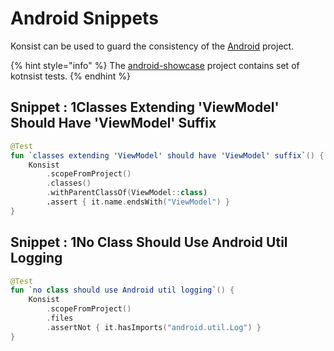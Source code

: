 # Android Snippets

Konsist can be used to guard the consistency of the [Android](https://www.android.com/) project.&#x20;

{% hint style="info" %}
The [android-showcase](https://github.com/igorwojda/android-showcase) project contains set of kotnsist tests.
{% endhint %}
## Snippet : 1Classes Extending 'ViewModel' Should Have 'ViewModel' Suffix

```kotlin
@Test
fun `classes extending 'ViewModel' should have 'ViewModel' suffix`() {
    Konsist
        .scopeFromProject()
        .classes()
        .withParentClassOf(ViewModel::class)
        .assert { it.name.endsWith("ViewModel") }
}
```

## Snippet : 1No Class Should Use Android Util Logging

```kotlin
@Test
fun `no class should use Android util logging`() {
    Konsist
        .scopeFromProject()
        .files
        .assertNot { it.hasImports("android.util.Log") }
}
```

